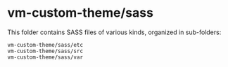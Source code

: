 # vm-custom-theme/sass

This folder contains SASS files of various kinds, organized in sub-folders:

    vm-custom-theme/sass/etc
    vm-custom-theme/sass/src
    vm-custom-theme/sass/var
